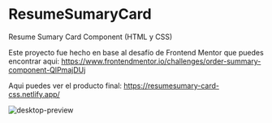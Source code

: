# ResumeSumaryCard
Resume Sumary Card Component (HTML y CSS)

Este proyecto fue hecho en base al desafío de Frontend Mentor que puedes encontrar aqui:
https://www.frontendmentor.io/challenges/order-summary-component-QlPmajDUj

Aqui puedes ver el producto final:
https://resumesumary-card-css.netlify.app/

![desktop-preview](https://github.com/VickyAzola/ResumeSumaryCard/assets/116470398/28360f67-9931-4697-99be-eafd8b0c2530)
